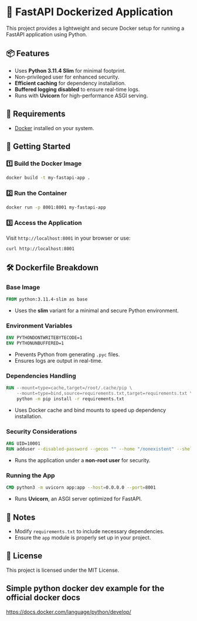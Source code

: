 # 🚀 FastAPI Dockerized Application

This project provides a lightweight and secure Docker setup for running a FastAPI application using Python.

## 📦 Features
- Uses **Python 3.11.4 Slim** for minimal footprint.
- Non-privileged user for enhanced security.
- **Efficient caching** for dependency installation.
- **Buffered logging disabled** to ensure real-time logs.
- Runs with **Uvicorn** for high-performance ASGI serving.

## 📜 Requirements
- [Docker](https://www.docker.com/get-started) installed on your system.

## 🚀 Getting Started
### 1️⃣ Build the Docker Image
```sh
docker build -t my-fastapi-app .
```

### 2️⃣ Run the Container
```sh
docker run -p 8001:8001 my-fastapi-app
```

### 3️⃣ Access the Application
Visit `http://localhost:8001` in your browser or use:
```sh
curl http://localhost:8001
```

## 🛠️ Dockerfile Breakdown
### Base Image
```dockerfile
FROM python:3.11.4-slim as base
```
- Uses the **slim** variant for a minimal and secure Python environment.

### Environment Variables
```dockerfile
ENV PYTHONDONTWRITEBYTECODE=1
ENV PYTHONUNBUFFERED=1
```
- Prevents Python from generating `.pyc` files.
- Ensures logs are output in real-time.

### Dependencies Handling
```dockerfile
RUN --mount=type=cache,target=/root/.cache/pip \
    --mount=type=bind,source=requirements.txt,target=requirements.txt \
    python -m pip install -r requirements.txt
```
- Uses Docker cache and bind mounts to speed up dependency installation.

### Security Considerations
```dockerfile
ARG UID=10001
RUN adduser --disabled-password --gecos "" --home "/nonexistent" --shell "/sbin/nologin" --no-create-home --uid "${UID}" appuser
```
- Runs the application under a **non-root user** for security.

### Running the App
```dockerfile
CMD python3 -m uvicorn app:app --host=0.0.0.0 --port=8001
```
- Runs **Uvicorn**, an ASGI server optimized for FastAPI.

## 📌 Notes
- Modify `requirements.txt` to include necessary dependencies.
- Ensure the `app` module is properly set up in your project.

## 📜 License
This project is licensed under the MIT License.



## Simple python docker dev example for the official docker docs
https://docs.docker.com/language/python/develop/
